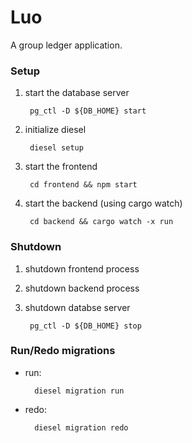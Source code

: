 # Luo
A group ledger application.

### Setup
1. start the database server

        pg_ctl -D ${DB_HOME} start

3. initialize diesel

        diesel setup

3. start the frontend

        cd frontend && npm start

4. start the backend (using cargo watch)

        cd backend && cargo watch -x run

### Shutdown
1. shutdown frontend process
2. shutdown backend process
3. shutdown databse server

        pg_ctl -D ${DB_HOME} stop

### Run/Redo migrations
* run:

        diesel migration run

* redo:

        diesel migration redo
